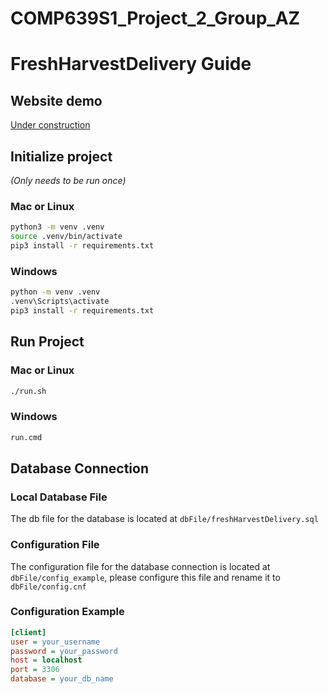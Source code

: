 # COMP639S1_Project_2_Group_AZ

# FreshHarvestDelivery Guide

## Website demo

[Under construction](https://github.com/LUMasterOfAppliedComputing2024S1/COMP639S1_Group_AZ)

## Initialize project
*(Only needs to be run once)*

### Mac or Linux
```bash
python3 -m venv .venv
source .venv/bin/activate
pip3 install -r requirements.txt
```

### Windows
```bash
python -m venv .venv
.venv\Scripts\activate
pip3 install -r requirements.txt
```

## Run Project
### Mac or Linux
```bash
./run.sh
```

### Windows
```bash
run.cmd
```

## Database Connection

### Local Database File
The db file for the database is located at `dbFile/freshHarvestDelivery.sql`

### Configuration File
The configuration file for the database connection is located at `dbFile/config_example`, please configure this file and rename it to `dbFile/config.cnf`


### Configuration Example
```ini
[client]
user = your_username
password = your_password
host = localhost
port = 3306
database = your_db_name
```